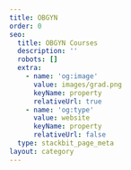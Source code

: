 ```yaml
---
title: OBGYN
order: 0
seo:
  title: OBGYN Courses
  description: ''
  robots: []
  extra:
    - name: 'og:image'
      value: images/grad.png
      keyName: property
      relativeUrl: true
    - name: 'og:type'
      value: website
      keyName: property
      relativeUrl: false
  type: stackbit_page_meta
layout: category
---
```


